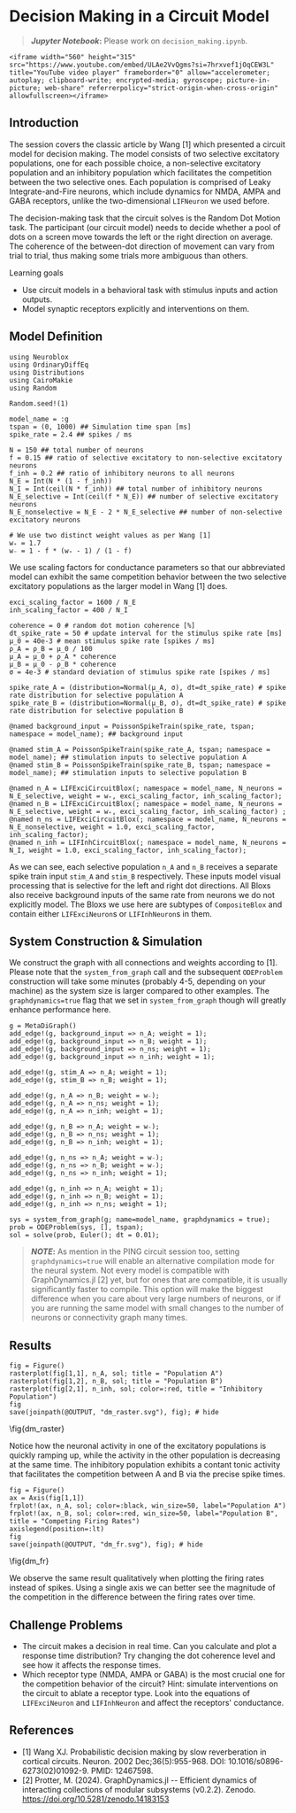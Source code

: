 <!--This file was generated, do not modify it.-->
# Decision Making in a Circuit Model
> **_Jupyter Notebook_:** Please work on `decision_making.ipynb`.

~~~
<iframe width="560" height="315" src="https://www.youtube.com/embed/ULAe2VvQgms?si=7hrxvef1jOqCEW3L" title="YouTube video player" frameborder="0" allow="accelerometer; autoplay; clipboard-write; encrypted-media; gyroscope; picture-in-picture; web-share" referrerpolicy="strict-origin-when-cross-origin" allowfullscreen></iframe>
~~~

## Introduction
The session covers the classic article by Wang [1] which presented a circuit model for decision making. The model consists of two selective excitatory populations, one for each possible choice, a non-selective excitatory population and an inhibitory population which facilitates the competition between the two selective ones.
Each population is comprised of Leaky Integrate-and-Fire neurons, which include dynamics for NMDA, AMPA and GABA receptors, unlike the two-dimensional `LIFNeuron` we used before.

The decision-making task that the circuit solves is the Random Dot Motion task. The participant (our circuit model) needs to decide whether a pool of dots on a screen move towards the left or the right direction on average. The coherence of the between-dot direction of movement can vary from trial to trial, thus making some trials more ambiguous than others.

Learning goals
- Use circuit models in a behavioral task with stimulus inputs and action outputs.
- Model synaptic receptors explicitly and interventions on them.

## Model Definition

````julia:ex1
using Neuroblox
using OrdinaryDiffEq
using Distributions
using CairoMakie
using Random

Random.seed!(1)

model_name = :g
tspan = (0, 1000) ## Simulation time span [ms]
spike_rate = 2.4 ## spikes / ms

N = 150 ## total number of neurons
f = 0.15 ## ratio of selective excitatory to non-selective excitatory neurons
f_inh = 0.2 ## ratio of inhibitory neurons to all neurons
N_E = Int(N * (1 - f_inh))
N_I = Int(ceil(N * f_inh)) ## total number of inhibitory neurons
N_E_selective = Int(ceil(f * N_E)) ## number of selective excitatory neurons
N_E_nonselective = N_E - 2 * N_E_selective ## number of non-selective excitatory neurons

# We use two distinct weight values as per Wang [1]
w₊ = 1.7
w₋ = 1 - f * (w₊ - 1) / (1 - f)
````

We use scaling factors for conductance parameters so that our abbreviated model can exhibit the same competition behavior between the two selective excitatory populations as the larger model in Wang [1] does.

````julia:ex2
exci_scaling_factor = 1600 / N_E
inh_scaling_factor = 400 / N_I

coherence = 0 # random dot motion coherence [%]
dt_spike_rate = 50 # update interval for the stimulus spike rate [ms]
μ_0 = 40e-3 # mean stimulus spike rate [spikes / ms]
ρ_A = ρ_B = μ_0 / 100
μ_A = μ_0 + ρ_A * coherence
μ_B = μ_0 - ρ_B * coherence
σ = 4e-3 # standard deviation of stimulus spike rate [spikes / ms]

spike_rate_A = (distribution=Normal(μ_A, σ), dt=dt_spike_rate) # spike rate distribution for selective population A
spike_rate_B = (distribution=Normal(μ_B, σ), dt=dt_spike_rate) # spike rate distribution for selective population B

@named background_input = PoissonSpikeTrain(spike_rate, tspan; namespace = model_name); ## background input

@named stim_A = PoissonSpikeTrain(spike_rate_A, tspan; namespace = model_name); ## stimulation inputs to selective population A
@named stim_B = PoissonSpikeTrain(spike_rate_B, tspan; namespace = model_name); ## stimulation inputs to selective population B

@named n_A = LIFExciCircuitBlox(; namespace = model_name, N_neurons = N_E_selective, weight = w₊, exci_scaling_factor, inh_scaling_factor);
@named n_B = LIFExciCircuitBlox(; namespace = model_name, N_neurons = N_E_selective, weight = w₊, exci_scaling_factor, inh_scaling_factor) ;
@named n_ns = LIFExciCircuitBlox(; namespace = model_name, N_neurons = N_E_nonselective, weight = 1.0, exci_scaling_factor, inh_scaling_factor);
@named n_inh = LIFInhCircuitBlox(; namespace = model_name, N_neurons = N_I, weight = 1.0, exci_scaling_factor, inh_scaling_factor);
````

As we can see, each selective population `n_A` and `n_B` receives a separate spike train input `stim_A` and `stim_B` respectively. These inputs model visual processing that is selective for the left and right dot directions. All Bloxs also receive background inputs of the same rate from neurons we do not explicitly model.
The Bloxs we use here are subtypes of `CompositeBlox` and contain either `LIFExciNeuron`s or `LIFInhNeuron`s in them.

## System Construction & Simulation
We construct the graph with all connections and weights according to [1]. Please note that the `system_from_graph` call and the subsequent `ODEProblem` construction will take some minutes (probably 4-5, depending on your machine) as the system size is larger compared to other examples. The `graphdynamics=true` flag that we set in `system_from_graph` though will greatly enhance performance here.

````julia:ex3
g = MetaDiGraph()
add_edge!(g, background_input => n_A; weight = 1);
add_edge!(g, background_input => n_B; weight = 1);
add_edge!(g, background_input => n_ns; weight = 1);
add_edge!(g, background_input => n_inh; weight = 1);

add_edge!(g, stim_A => n_A; weight = 1);
add_edge!(g, stim_B => n_B; weight = 1);

add_edge!(g, n_A => n_B; weight = w₋);
add_edge!(g, n_A => n_ns; weight = 1);
add_edge!(g, n_A => n_inh; weight = 1);

add_edge!(g, n_B => n_A; weight = w₋);
add_edge!(g, n_B => n_ns; weight = 1);
add_edge!(g, n_B => n_inh; weight = 1);

add_edge!(g, n_ns => n_A; weight = w₋);
add_edge!(g, n_ns => n_B; weight = w₋);
add_edge!(g, n_ns => n_inh; weight = 1);

add_edge!(g, n_inh => n_A; weight = 1);
add_edge!(g, n_inh => n_B; weight = 1);
add_edge!(g, n_inh => n_ns; weight = 1);

sys = system_from_graph(g; name=model_name, graphdynamics = true);
prob = ODEProblem(sys, [], tspan);
sol = solve(prob, Euler(); dt = 0.01);
````

> **_NOTE_:** As mention in the PING circuit session too, setting `graphdynamics=true` will enable an alternative compilation mode for the neural system. Not every model is compatible with GraphDynamics.jl [2] yet, but for ones that are compatible, it is usually significantly faster to compile. This option will make the biggest difference when you care about very large numbers of neurons, or if you are running the same model with small changes to the number of neurons or connectivity graph many times.

## Results

````julia:ex4
fig = Figure()
rasterplot(fig[1,1], n_A, sol; title = "Population A")
rasterplot(fig[1,2], n_B, sol; title = "Population B")
rasterplot(fig[2,1], n_inh, sol; color=:red, title = "Inhibitory Population")
fig
save(joinpath(@OUTPUT, "dm_raster.svg"), fig); # hide
````

\fig{dm_raster}

Notice how the neuronal activity in one of the excitatory populations is quickly ramping up, while the activity in the other population is decreasing at the same time. The inhibitory population exhibits a contant tonic activity that facilitates the competition between A and B via the precise spike times.

````julia:ex5
fig = Figure()
ax = Axis(fig[1,1])
frplot!(ax, n_A, sol; color=:black, win_size=50, label="Population A")
frplot!(ax, n_B, sol; color=:red, win_size=50, label="Population B", title = "Competing Firing Rates")
axislegend(position=:lt)
fig
save(joinpath(@OUTPUT, "dm_fr.svg"), fig); # hide
````

\fig{dm_fr}

We observe the same result qualitatively when plotting the firing rates instead of spikes. Using a single axis we can better see the magnitude of the competition in the difference between the firing rates over time.

## Challenge Problems
- The circuit makes a decision in real time. Can you calculate and plot a response time distribution? Try changing the dot coherence level and see how it affects the response times.
- Which receptor type (NMDA, AMPA or GABA) is the most crucial one for the competition behavior of the circuit? Hint: simulate interventions on the circuit to ablate a receptor type. Look into the equations of `LIFExciNeuron` and `LIFInhNeuron` and affect the receptors' conductance.

## References
- [1] Wang XJ. Probabilistic decision making by slow reverberation in cortical circuits. Neuron. 2002 Dec;36(5):955-968. DOI: 10.1016/s0896-6273(02)01092-9. PMID: 12467598.
- [2] Protter, M. (2024). GraphDynamics.jl -- Efficient dynamics of interacting collections of modular subsystems (v0.2.2). Zenodo. https://doi.org/10.5281/zenodo.14183153

